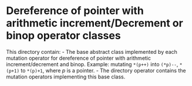 # Dereference of pointer with arithmetic increment/Decrement or binop operator classes

This directory contain:
    - The base abstract class implemented by each mutation operator for dereference of pointer with arithmetic increment/decrement and binop. Example: mutating `*(p++)` into `(*p)--`, `*(p+1)` to `*(p)+1`, where _p_ is a pointer. 
    - The directory operator contains the mutation operators implementing this base class.
